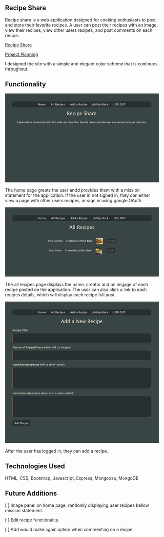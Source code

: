 ## Recipe Share
Recipe share is a web application designed for cooking enthusiasts to post and store their favorite recipes.  A user can post their recipes with an image, view their recipes, view other users recipes, and post comments on each recipe.  

[Recipe Share](https://recipe-share-oo.herokuapp.com/)  

[Project Planning](https://trello.com/b/iPClgZIf/project-2)

I designed the site with a simple and elegant color scheme that is continuos throughout.

## Functionality

![Home Page](./readme-images/home-page.png)

The home page greets the user andd provides them with a mission statement for the application. If the user in not signed in,  they can either view a page with other users recipes,  or sign in using google OAuth.  

![All Recipes](./readme-images/all-recipes.png)

The all recipes page displays the name, creator and an imgage of each recipe posted on the application. The user can also click a link to each recipes details, which will display each recipe full post.  

![All Recipes](./readme-images/add-recipe.png)

After the user has logged in, they can add a recipe.  

## Technologies Used

HTML, CSS, Bootstrap, Javascript, Express, Mongoose, MongoDB

## Future Additions
[ ] Image panel on home page, randomly displaying user recipes bellow mission statement.  

[ ] Edit recipe functionality.   

[ ] Add would make again option when commenting on a recipe. 

